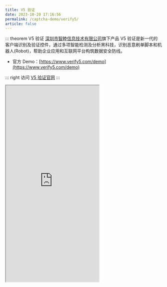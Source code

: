 ```yaml
---
title: V5 验证
date: 2023-10-20 17:16:56
permalink: /captcha-demo/verify5/
article: false
---
```


::: theorem V5 验证
[深圳市智睦信息技术有限公司](https://www.tianyancha.com/company/2342592292)旗下产品 V5 验证是新一代的客户端识别及验证控件，通过多项智能检测及分析黑科技，识别恶意刷单脚本和机器人(Robot)，帮助企业应用和互联网平台构筑数据安全防线。

- 官方 Demo：[https://www.verify5.com/demo](https://www.verify5.com/demo)<Badge text="本页使用" type="error" vertical="middle"/>

::: right
访问 [V5 验证官网](https://www.verify5.com/)
:::

<iframe src="https://www.verify5.com/demo" scrolling="no" height="630px"></iframe>
